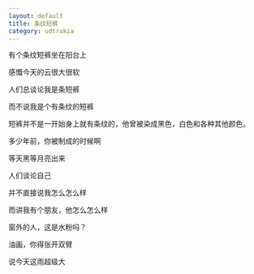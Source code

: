 ```yaml
---
layout: default
title: 条纹短裤
category: udtrokia
---
```


有个条纹短裤坐在阳台上

感慨今天的云很大很软

人们总谈论我是条短裤

而不说我是个有条纹的短裤

短裤并不是一开始身上就有条纹的，他曾被染成黑色，白色和各种其他颜色。

多少年前，你被制成的时候啊

等天黑等月亮出来

人们谈论自己

并不直接说我怎么怎么样

而讲我有个朋友，他怎么怎么样

窗外的人，这是水粉吗？

油画，你得张开双臂

说今天这雨超级大
